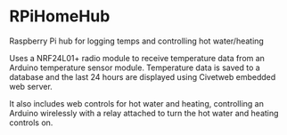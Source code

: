 # RPiHomeHub
Raspberry Pi hub for logging temps and controlling hot water/heating

Uses a NRF24L01+ radio module to receive temperature data from an Arduino temperature sensor module.
Temperature data is saved to a database and the last 24 hours are displayed using Civetweb embedded web server.

It also includes web controls for hot water and heating, controlling an Arduino wirelessly with a relay attached to turn the hot water and heating controls on.
